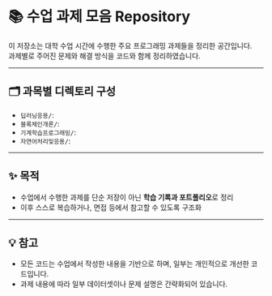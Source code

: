 # 📚 수업 과제 모음 Repository

이 저장소는 대학 수업 시간에 수행한 주요 프로그래밍 과제들을 정리한 공간입니다.  
과제별로 주어진 문제와 해결 방식을 코드와 함께 정리하였습니다.

---

## 🗂️ 과목별 디렉토리 구성

- `딥러닝응용/`: 
- `블록체인개론/`:
- `기계학습프로그래밍/`: 
- `자연어처리및응용/`: 

---

## ✨ 목적

- 수업에서 수행한 과제를 단순 저장이 아닌 **학습 기록과 포트폴리오**로 정리
- 이후 스스로 복습하거나, 면접 등에서 참고할 수 있도록 구조화

---

## 💡 참고

- 모든 코드는 수업에서 작성한 내용을 기반으로 하며, 일부는 개인적으로 개선한 코드입니다.
- 과제 내용에 따라 일부 데이터셋이나 문제 설명은 간략화되어 있습니다.
